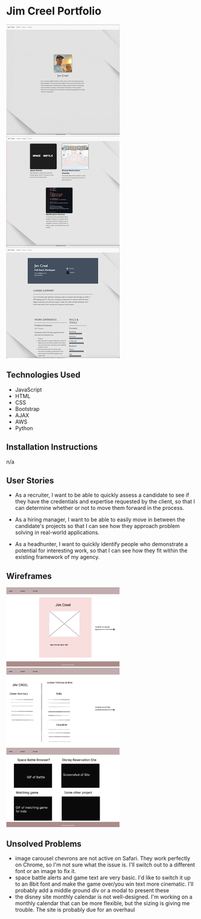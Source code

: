 # Jim Creel Portfolio

<img src="/img/SiteScreenshot1.png" width="300" alt="screenshots of the site">
<img src="/img/SiteScreenshot2.png" width="300" alt="screenshots of the site">
<img src="/img/SiteScreenshot3.png" width="300" alt="screenshots of the site">

## Technologies Used

- JavaScript
- HTML
- CSS
- Bootstrap
- AJAX
- AWS
- Python

## Installation Instructions

n/a

## User Stories

- As a recruiter, I want to be able to quickly assess a candidate to see if they have the credentials and expertise requested by the client, so that I can determine whether or not to move them forward in the process.

- As a hiring manager, I want to be able to easily move in between the candidate's projects so that I can see how they approach problem solving in real-world applications.

- As a headhunter, I want to quickly identify people who demonstrate a potential for interesting work, so that I can see how they fit within the existing framework of my agency.


## Wireframes
<img src="img/Wireframes_Page_1.jpg" width="300" alt="wireframe image of site">
<img src="img/Wireframes_Page_2.jpg" width="300" alt="wireframe image of site">
<img src="img/Wireframes_Page_3.jpg" width="300" alt="wireframe image of site">


## Unsolved Problems

- image carousel chevrons are not active on Safari. They work perfectly on Chrome, so I'm not sure what the issue is. I'll switch out to a different font or an image to fix it.
- space battle alerts and game text are very basic. I'd like to switch it up to an 8bit font and make the game over/you win text more cinematic. I'll probably add a middle ground div or a modal to present these
- the disney site monthly calendar is not well-designed. I'm working on a monthly calendar that can be more flexible, but the sizing is giving me trouble. The site is probably due for an overhaul